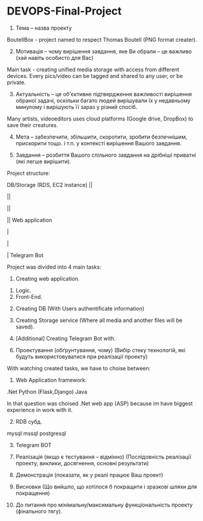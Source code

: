 # DEVOPS-Final-Project

1. Тема – назва проекту 

BoutellBox - project named to respect Thomas Boutell (PNG format creater).
  

2. Мотивація – чому вирішення завдання, яке Ви обрали – це важливо (хай навіть особисто для Вас) 

Main task - creating unified media storage with access from different devices. Every pics/video can be tagged and shared to any user, or be private.
  

3. Актуальність – це об'єктивне підтвердження важливості вирішення обраної задачі, оскільки багато людей вирішували їх у недавньому минулому і вирішують її зараз у різний спосіб. 

Many artists, videoeditors uses cloud platforms (Google drive, DropBox) to save their creatures.
  
  
4. Мета – забезпечити, збільшити, скоротити, зробити безпечнішим, прискорити тощо. і т.п. у контексті вирішення Вашого завдання. 

  

5. Завдання – розбиття Вашого спільного завдання на дрібніші приватні (які легше вирішити). 


Project structure:

DB/Storage (RDS, EC2 instance)
||

||

||

|| Web application

|  

|

|  Telegram Bot

Project was divided into 4 main tasks:

1) Creating web application.
  1. Logic.
  2. Front-End.

2) Creating DB (With Users authentificate information) 

3) Creating Storage service (Where all media and another files will be saved).

4) [Additional] Creating Telegram Bot with.


6. Проектування (обґрунтування, чому) (Вибір стеку технологій, які будуть використовуватися при реалізації проекту) 

With watching created tasks, we have to choise between: 

1) Web Application framework.

.Net  Python (Flask,Django)   Java

In that question was choised .Net web app (ASP) because im have biggest experience in work with it.    

2) RDB субд.

mysql  mssql  postgresql

3) Telegram BOT


7. Реалізація (якщо є тестування – відмінно) (Послідовність реалізації проекту, виклики, досягнення, основні результати) 

  

8. Демонстрація (показати, як у реалі працює Ваш проект) 

  

9. Висновки (Що вийшло, що хотілося б покращити і зразкові шляхи для покращення)	 

 

10. До питання про мінімальну/максимальну функціональність проекту (фінального тягу). 





